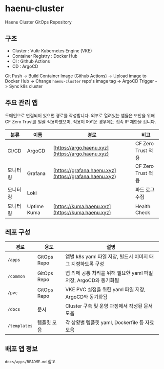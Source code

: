# haenu-cluster
Haenu Cluster GitOps Repository

## 구조
- Cluster : Vultr Kubernetes Engine (VKE)
- Container Registry : Docker Hub
- CI : Github Actions
- CD : ArgoCD

Git Push -> Build Container Image (Github Actions) -> Upload image to Docker Hub -> Change `haenu-cluster` repo's image tag -> ArgoCD Trigger -> Sync k8s cluster

## 주요 관리 앱
도메인으로 연결되어 있으면 경로를 작성합니다. 외부로 열려있는 앱들은 보안을 위해 CF Zero Trust를 일괄 적용하였으며, 적용이 어려운 경우에는 접속 IP 제한을 겁니다.

|분류|이름|경로|비고|
|-----|-----|-----|-----|
|CI/CD|ArgoCD|[https://argo.haenu.xyz](https://argo.haenu.xyz)|CF Zero Trust 적용|
|모니터링|Grafana|[https://grafana.haenu.xyz](https://grafana.haenu.xyz)|CF Zero Trust 적용|
|모니터링|Loki||파드 로그 수집|
|모니터링|Uptime Kuma|[https://kuma.haenu.xyz](https://kuma.haenu.xyz)|Health Check|

## 레포 구성
|경로|용도|설명|
|-----|-----|-----|
|`/apps`|GitOps Repo|앱별 k8s yaml 파일 저장, 빌드시 이미지 태그 지정하도록 구성|
|`/common`|GitOps Repo|앱 외에 공통 처리를 위해 필요한 yaml 파일 저장, ArgoCD와 동기화됨|
|`/pvc`|GitOps Repo|VKE PVC 설정을 위한 yaml 파일 저장, ArgoCD와 동기화됨|
|`/docs`|문서|Cluster 구축 및 운영 과정에서 작성된 문서 모음|
|`/templates`|템플릿 모음|각 상황별 템플릿 yaml, Dockerfile 등 자료 모음|

## 배포 앱 정보
`docs/apps/README.md` 참고